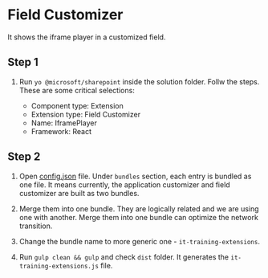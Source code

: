 # Field Customizer

It shows the iframe player in a customized field.

## Step 1

1. Run `yo @microsoft/sharepoint` inside the solution folder. Follw the steps. These are some critical selections:

    - Component type: Extension
    - Extension type: Field Customizer
    - Name: IframePlayer
    - Framework: React

## Step 2

1. Open [config.json](../../../config/config.json) file. Under `bundles` section, each entry is bundled as one file. It means currently, the application customizer and field customizer are built as two bundles.

2. Merge them into one bundle. They are logically related and we are using one with another. Merge them into one bundle can optimize the network transition.

3. Change the bundle name to more generic one - `it-training-extensions`.

4. Run `gulp clean && gulp` and check `dist` folder. It generates the `it-training-extensions.js` file.
